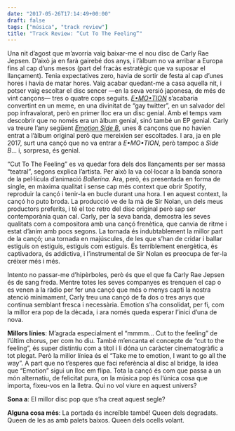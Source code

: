 ```yaml
---
date: "2017-05-26T17:14:49+00:00"
draft: false
tags: ["música", "track review"]
title: "Track Review: “Cut To The Feeling”"
---
```

Una nit d’agost que m’avorria vaig baixar-me el nou disc de Carly Rae Jepsen. D’això ja en farà gairebé dos anys, i l’àlbum no va arribar a Europa fins al cap d’uns mesos (part del fracàs estratègic que va suposar el llançament). Tenia expectatives zero, havia de sortir de festa al cap d’unes hores i havia de matar hores. Vaig acabar quedant-me a casa aquella nit, i potser vaig escoltar el disc sencer —en la seva versió japonesa, de més de vint cançons— tres o quatre cops seguits. [*E•MO•TION*](http://enricllonch.com/post/128098849359/emotion) s’acabaria convertint en un meme, en una divinitat de “gay twitter”, en un salvador del pop infravalorat, però en primer lloc era un disc genial. Amb el temps vam descobrir que no només era un àlbum genial, sinó també un EP genial. Carly va treure l’any següent [*Emotion Side B*](http://enricllonch.com/post/149665099694/emotion-side-b), unes 8 cançons que no havien entrat a l’àlbum original però que mereixien ser escoltades. I ara, ja en ple 2017, surt una cançó que no va entrar a *E•MO•TION*, però tampoc a *Side B*… i, sorpresa, és genial.

<!-- more -->

“Cut To The Feeling” es va quedar fora dels dos llançaments per ser massa “teatral”, segons explica l’artista. Per això la va col·locar a la banda sonora de la pel·lícula d’animació *Ballerina*. Ara, però, és presentada en forma de single, en màxima qualitat i sense cap més context que obrir Spotify, reproduir la cançó i tenir-la en bucle durant una hora. I en aquest context, la cançó ho puto broda. La producció ve de la mà de Sir Nolan, un dels meus productors preferits, i té el toc retro del disc original però sap ser contemporània quan cal. Carly, per la seva banda, demostra les seves qualitats com a compositora amb una cançó frenètica, que canvia de ritme i estat d’ànim amb pocs segons. La tornada és indubtablement la millor part de la cançó; una tornada en majúscules, de les que s’han de cridar i ballar estiguis on estiguis, estiguis com estiguis. És terriblement energètica, és captivadora, és addictiva, i l’instrumental de Sir Nolan es preocupa de fer-la créixer més i més. 

Intento no passar-me d’hipèrboles, però és que el que fa Carly Rae Jepsen és de sang freda. Mentre totes les seves companyes es trenquen el cap o es venen a la ràdio per fer una cançó que més o menys capti la nostra atenció mínimament, Carly treu una cançó de fa dos o tres anys que continua semblant fresca i necessària. Emotion s’ha consolidat, per fi, com la millor era pop de la dècada, i ara només queda esperar l’inici d’una de nova. 

**Millors línies**: M’agrada especialment el “mmmm… Cut to the feeling” de l’últim chorus, per com ho diu. També m’encanta el concepte de “cut to the feeling”, és super distintiu com a títol i li dóna un caràcter cinematogràfic a tot plegat. Però la millor líniea és el “Take me to emotion, I want to go all the way”. A part que no t’esperes que faci referència al disc al bridge, la idea que “Emotion” sigui un lloc em flipa. Tota la cançó és com que passa a un món alternatiu, de felicitat pura, on la música pop és l’única cosa que importa, fixeu-vos en la lletra. Qui no vol viure en aquest univers?

**Sona a**: El millor disc pop que s’ha creat aquest segle?

**Alguna cosa més**: La portada és increïble també! Queen dels degradats. Queen de les as amb palets baixos. Queen dels ocells volant.